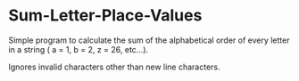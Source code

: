 # Sum-Letter-Place-Values
Simple program to calculate the sum of the alphabetical order of every letter in a string ( a = 1, b = 2, z = 26, etc...).

Ignores invalid characters other than new line characters.
